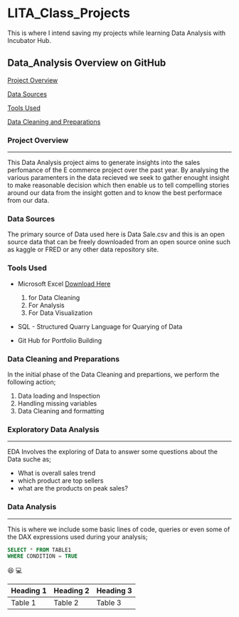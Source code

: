 # LITA_Class_Projects
This is where I intend saving my projects while learning Data Analysis with Incubator Hub. 
## Data_Analysis Overview on GitHub

[Project Overview](#project-overview)

[Data Sources](#data-sources)

[Tools Used](#tools-used)

[Data Cleaning and Preparations](#data-cleaning-and-preparations)

### Project Overview
---
This Data Analysis project aims to generate insights into the sales perfomance of the E commerce project over the past year. By analysing the various paramenters in the data recieved we seek to gather enought insight to make reasonable decision which then enable us to tell compelling stories around our data from the insight gotten and to know the best performace from our data. 

### Data Sources 
The primary source of Data used here is Data Sale.csv and this is an open source data that can be freely downloaded from an open source onine such as kaggle or FRED or any other data repository site. 

### Tools Used
- Microsoft Excel [Download Here](https://www.microsoft.com)
  1. for Data Cleaning
  2. For Analysis
  3. For Data Visualization
     
- SQL  -  Structured Quarry Language for Quarying of Data
- Git Hub for Portfolio Building

### Data Cleaning and Preparations
In the initial phase of the Data Cleaning and prepartions, we perform the following action;
1. Data loading and Inspection
2. Handling missing variables
3. Data Cleaning and formatting

### Exploratory Data Analysis
---
EDA Involves the exploring of Data to answer some questions about the Data suche as;
- What is overall sales trend
- which product are top sellers
- what are the products on peak sales?

### Data Analysis

---
This is where we include some basic lines of code, queries or even some of the DAX expressions used during your analysis;

```SQL
SELECT * FROM TABLE1
WHERE CONDITION = TRUE
```
😆 
💻

|Heading 1|Heading 2|Heading 3|
|---------|---------|---------|
|Table 1|Table 2|Table 3|
